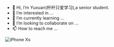 - 👋 Hi, I’m Yuxuan(杆杆只爱学习),a senior student.
- 👀 I’m interested in ...
- 🌱 I’m currently learning ...
- 💞️ I’m looking to collaborate on ...
- 📫 How to reach me ...

<p align="left">
<img src="https://support.apple.com/kb/SP779?locale=zh_CN" alt="iPhone Xs"/>
</p>


<!---
Fu-Yuxuan-hub/Fu-Yuxuan-hub is a ✨ special ✨ repository because its `README.md` (this file) appears on your GitHub profile.
You can click the Preview link to take a look at your changes.
--->
